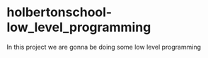 # holbertonschool-low_level_programming

In this project we are gonna be doing some low level programming
